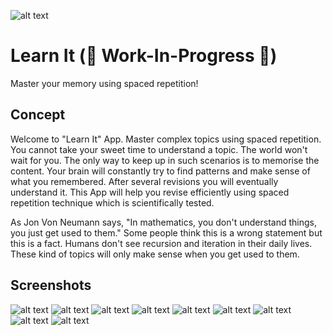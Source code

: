 ![alt text](https://github.com/Singularity-Coder/Instant-Script/blob/main/assets/logo192.png)
# Learn It (🚧 Work-In-Progress 🚧)
Master your memory using spaced repetition!

## Concept
Welcome to "Learn It" App. Master complex topics using spaced repetition. You cannot take your sweet time to understand a topic. The world won't wait for you. The only way to keep up in such scenarios is to memorise the content. Your brain will constantly try to find patterns and make sense of what you remembered. After several revisions you will eventually understand it. This App will help you revise efficiently using spaced repetition technique which is scientifically tested.

As Jon Von Neumann says, "In mathematics, you don't understand things, you just get used to them." Some people think this is a wrong statement but this is a fact. Humans don't see recursion and iteration in their daily lives. These kind of topics will only make sense when you get used to them.

## Screenshots
![alt text](https://github.com/Singularity-Coder/Instant-Script/blob/main/assets/sc1.5.png)
![alt text](https://github.com/Singularity-Coder/Instant-Script/blob/main/assets/sc2.png)
![alt text](https://github.com/Singularity-Coder/Instant-Script/blob/main/assets/sc3.png)
![alt text](https://github.com/Singularity-Coder/Instant-Script/blob/main/assets/sc4.png)
![alt text](https://github.com/Singularity-Coder/Instant-Script/blob/main/assets/sc5.png)
![alt text](https://github.com/Singularity-Coder/Instant-Script/blob/main/assets/sc6.png)
![alt text](https://github.com/Singularity-Coder/Instant-Script/blob/main/assets/sc7.png)
![alt text](https://github.com/Singularity-Coder/Instant-Script/blob/main/assets/sc8.5.png)
![alt text](https://github.com/Singularity-Coder/Instant-Script/blob/main/assets/sc9.png)